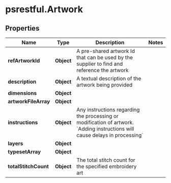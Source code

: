 # psrestful.Artwork

## Properties
Name | Type | Description | Notes
------------ | ------------- | ------------- | -------------
**refArtworkId** | **Object** | A pre-shared artwork Id that can be used by the supplier to find and reference the artwork | 
**description** | **Object** | A textual description of the artwork being provided | 
**dimensions** | **Object** |  | 
**artworkFileArray** | **Object** |  | 
**instructions** | **Object** | Any instructions regarding the processing or modification of artwork. &#x60;Adding instructions will cause delays in processing&#x60; | 
**layers** | **Object** |  | 
**typesetArray** | **Object** |  | 
**totalStitchCount** | **Object** | The total stitch count for the specified embroidery art | 
